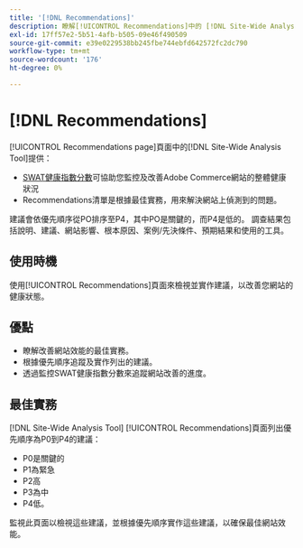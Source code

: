 ```yaml
---
title: '[!DNL Recommendations]'
description: 瞭解[!UICONTROL Recommendations]中的 [!DNL Site-Wide Analysis Tool]標籤、使用時機、其優點以及最佳實務。
exl-id: 17ff57e2-5b51-4afb-b505-09e46f490509
source-git-commit: e39e0229538bb245fbe744ebfd642572fc2dc790
workflow-type: tm+mt
source-wordcount: '176'
ht-degree: 0%

---
```


# [!DNL Recommendations]

[!UICONTROL Recommendations page]頁面中的[!DNL Site-Wide Analysis Tool]提供：

* [SWAT健康指數分數](#swat-health-index.md)可協助您監控及改善Adobe Commerce網站的整體健康狀況
* Recommendations清單是根據最佳實務，用來解決網站上偵測到的問題。

建議會依優先順序從PO排序至P4，其中PO是關鍵的，而P4是低的。 調查結果包括說明、建議、網站影響、根本原因、案例/先決條件、預期結果和使用的工具。

## 使用時機

使用[!UICONTROL Recommendations]頁面來檢視並實作建議，以改善您網站的健康狀態。

## 優點

* 瞭解改善網站效能的最佳實務。
* 根據優先順序追蹤及實作列出的建議。
* 透過監控SWAT健康指數分數來追蹤網站改善的進度。

## 最佳實務

[!DNL Site-Wide Analysis Tool] [!UICONTROL Recommendations]頁面列出優先順序為P0到P4的建議：

* P0是關鍵的
* P1為緊急
* P2高
* P3為中
* P4低。

監視此頁面以檢視這些建議，並根據優先順序實作這些建議，以確保最佳網站效能。
